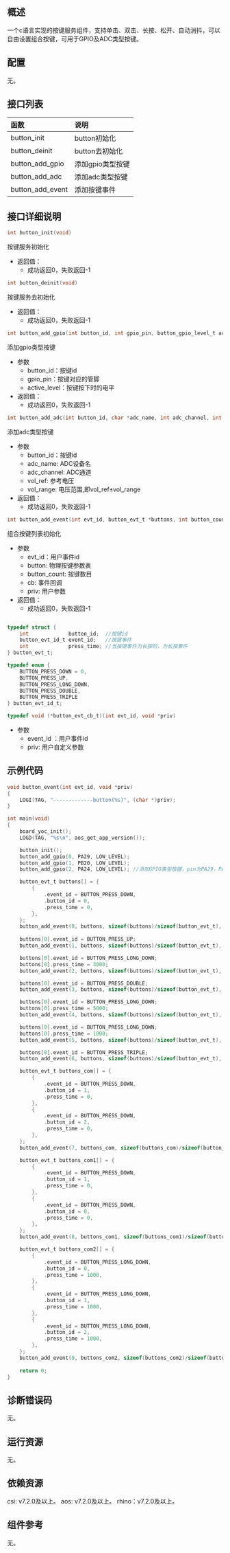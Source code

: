 ## 概述

一个c语言实现的按键服务组件，支持单击、双击、长按、松开、自动消抖，可以自由设置组合按键，可用于GPIO及ADC类型按键。

## 配置

无。

## 接口列表

| 函数             | 说明             |
| :--------------- | :--------------- |
| button_init      | button初始化     |
| button_deinit    | button去初始化   |
| button_add_gpio  | 添加gpio类型按键 |
| button_add_adc   | 添加adc类型按键  |
| button_add_event | 添加按键事件     |

## 接口详细说明

```C
int button_init(void)
```

按键服务初始化

- 返回值：
  - 成功返回0，失败返回-1



```C
int button_deinit(void)
```

按键服务去初始化

- 返回值：
  - 成功返回0，失败返回-1



```C
int button_add_gpio(int button_id, int gpio_pin, button_gpio_level_t active_level)
```

添加gpio类型按键

- 参数
  - button_id：按键id
  - gpio_pin：按键对应的管脚
  - active_level：按键按下时的电平
- 返回值：
  - 成功返回0，失败返回-1



```C
int button_add_adc(int button_id, char *adc_name, int adc_channel, int vol_ref, int vol_range)
```

添加adc类型按键

- 参数
  - button_id：按键id
  - adc_name: ADC设备名
  - adc_channel: ADC通道
  - vol_ref: 参考电压
  - vol_range: 电压范围,即vol_ref±vol_range
- 返回值：
  - 成功返回0，失败返回-1



```c
int button_add_event(int evt_id, button_evt_t *buttons, int button_count, button_evt_cb_t evt_cb, void *priv)
```

组合按键列表初始化

- 参数
  - evt_id：用户事件id
  - button: 物理按键参数表
  - button_count: 按键数目
  - cb: 事件回调
  -  priv: 用户参数
- 返回值：
  - 成功返回0，失败返回-1


```c

typedef struct {
    int             button_id;  //按键id
    button_evt_id_t event_id;   //按键事件
    int             press_time; //当按键事件为长按时，为长按事件
} button_evt_t;

typedef enum {
    BUTTON_PRESS_DOWN = 0,
    BUTTON_PRESS_UP,
    BUTTON_PRESS_LONG_DOWN,
    BUTTON_PRESS_DOUBLE,
    BUTTON_PRESS_TRIPLE
} button_evt_id_t;
```

```c
typedef void (*button_evt_cb_t)(int evt_id, void *priv)
```

- 参数
	- event_id ：用户事件id
	- priv:  用户自定义参数



## 示例代码

```c
void button_event(int evt_id, void *priv)
{
    LOGI(TAG, "-------------button(%s)", (char *)priv);
}

int main(void)
{
    board_yoc_init();
    LOGD(TAG, "%s\n", aos_get_app_version());

    button_init();
    button_add_gpio(0, PA29, LOW_LEVEL);
    button_add_gpio(1, PB20, LOW_LEVEL);
    button_add_gpio(2, PA24, LOW_LEVEL); //添加GPIO类型按键，pin为PA29，PA20，PA24

    button_evt_t buttons[] = {
        {
            .event_id = BUTTON_PRESS_DOWN,
            .button_id = 0,
            .press_time = 0,
        },
    };
    button_add_event(0, buttons, sizeof(buttons)/sizeof(button_evt_t), button_event, "BUTTON_PRESS_DOWN"); //用户事件号为0，事件为按键（0）按下
    
    buttons[0].event_id = BUTTON_PRESS_UP;
    button_add_event(1, buttons, sizeof(buttons)/sizeof(button_evt_t), button_event, "BUTTON_PRESS_UP");//用户事件号为1，事件为按键（0）松开

    buttons[0].event_id = BUTTON_PRESS_LONG_DOWN;
    buttons[0].press_time = 3000;
    button_add_event(2, buttons, sizeof(buttons)/sizeof(button_evt_t), button_event, "BUTTON_PRESS_LONG_DOWN(3000)");//用户事件号为2，事件为按键（0）长按3000ms

    buttons[0].event_id = BUTTON_PRESS_DOUBLE;
    button_add_event(3, buttons, sizeof(buttons)/sizeof(button_evt_t), button_event, "BUTTON_PRESS_DOUBLE");//用户事件号为3，button id为0， button事件号为双击

    buttons[0].event_id = BUTTON_PRESS_LONG_DOWN;
    buttons[0].press_time = 5000;
    button_add_event(4, buttons, sizeof(buttons)/sizeof(button_evt_t), button_event, "BUTTON_PRESS_LONG_DOWN(5000)");//用户事件号为4，事件为按键（0）长按5000ms

    buttons[0].event_id = BUTTON_PRESS_LONG_DOWN;
    buttons[0].press_time = 1000;
    button_add_event(5, buttons, sizeof(buttons)/sizeof(button_evt_t), button_event, "BUTTON_PRESS_LONG_DOWN(1000)");//用户事件号为5，事件为按键（0）长按1000ms

    buttons[0].event_id = BUTTON_PRESS_TRIPLE;
    button_add_event(6, buttons, sizeof(buttons)/sizeof(button_evt_t), button_event, "BUTTON_PRESS_TRIPLE");//用户事件号为6，事件为按键（0）三击

    button_evt_t buttons_com[] = {
        {
            .event_id = BUTTON_PRESS_DOWN,
            .button_id = 1,
            .press_time = 0,
        },
        {
            .event_id = BUTTON_PRESS_DOWN,
            .button_id = 2,
            .press_time = 0,
        },
    };
    button_add_event(7, buttons_com, sizeof(buttons_com)/sizeof(button_evt_t), button_event, "BC(1+2)");//用户事件号为7，由按键（1）按下和按键（2）按下组合的事件

    button_evt_t buttons_com1[] = {
        {
            .event_id = BUTTON_PRESS_DOWN,
            .button_id = 1,
            .press_time = 0,
        },
        {
            .event_id = BUTTON_PRESS_DOWN,
            .button_id = 0,
            .press_time = 0,
        },
    };
    button_add_event(8, buttons_com1, sizeof(buttons_com1)/sizeof(button_evt_t), button_event, "BC(1+0)");//用户事件号为7，由按键（1）按下和按键（0）按下组合的事件

    button_evt_t buttons_com2[] = {
        {
            .event_id = BUTTON_PRESS_LONG_DOWN,
            .button_id = 0,
            .press_time = 1000,
        },
        {
            .event_id = BUTTON_PRESS_LONG_DOWN,
            .button_id = 1,
            .press_time = 1000,
        },
        {
            .event_id = BUTTON_PRESS_LONG_DOWN,
            .button_id = 2,
            .press_time = 1000,
        },
    };
    button_add_event(9, buttons_com2, sizeof(buttons_com2)/sizeof(button_evt_t), button_event, "BC(0+1+2)");//用户事件号为7，由按键（0）长按1000ms、按键（1）长按1000ms和按键（2）长按1000ms组合的事件
    
    return 0;
}

```

## 诊断错误码

无。

## 运行资源

无。

## 依赖资源

csi: v7.2.0及以上。
aos: v7.2.0及以上。
rhino：v7.2.0及以上。

## 组件参考

无。